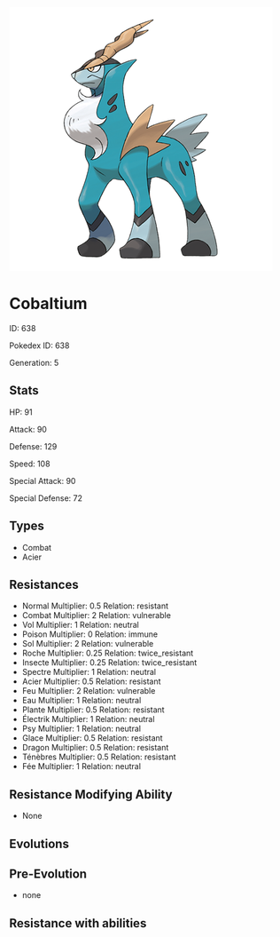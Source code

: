 ![](https://raw.githubusercontent.com/PokeAPI/sprites/master/sprites/pokemon/other/official-artwork/638.png)

# Cobaltium
ID: 638

Pokedex ID: 638

Generation: 5

## Stats

HP: 91

Attack: 90

Defense: 129

Speed: 108

Special Attack: 90

Special Defense: 72

## Types

- Combat
- Acier
## Resistances

- Normal Multiplier: 0.5 Relation: resistant
- Combat Multiplier: 2 Relation: vulnerable
- Vol Multiplier: 1 Relation: neutral
- Poison Multiplier: 0 Relation: immune
- Sol Multiplier: 2 Relation: vulnerable
- Roche Multiplier: 0.25 Relation: twice_resistant
- Insecte Multiplier: 0.25 Relation: twice_resistant
- Spectre Multiplier: 1 Relation: neutral
- Acier Multiplier: 0.5 Relation: resistant
- Feu Multiplier: 2 Relation: vulnerable
- Eau Multiplier: 1 Relation: neutral
- Plante Multiplier: 0.5 Relation: resistant
- Électrik Multiplier: 1 Relation: neutral
- Psy Multiplier: 1 Relation: neutral
- Glace Multiplier: 0.5 Relation: resistant
- Dragon Multiplier: 0.5 Relation: resistant
- Ténèbres Multiplier: 0.5 Relation: resistant
- Fée Multiplier: 1 Relation: neutral
## Resistance Modifying Ability

- None

## Evolutions

## Pre-Evolution

- none

## Resistance with abilities
